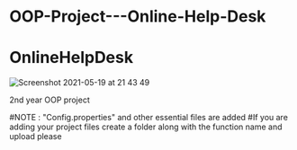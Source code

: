 # OOP-Project---Online-Help-Desk
# OnlineHelpDesk

![Screenshot 2021-05-19 at 21 43 49](https://user-images.githubusercontent.com/72795289/118849447-610e0200-b8ed-11eb-82f7-40425c8cc28b.png)





2nd year OOP project


#NOTE : "Config.properties" and other essential files are added
#If you are adding your project files create a folder along with the function name and upload please
